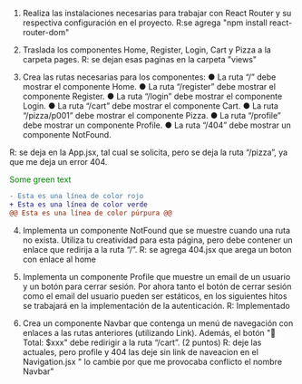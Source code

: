 1. Realiza las instalaciones necesarias para trabajar con React Router y su respectiva
configuración en el proyecto. 
<span style="color: #RRGGBB;">R:se agrega "npm install react-router-dom"</span>

2. Traslada los componentes Home, Register, Login, Cart y Pizza a la carpeta pages.
<span style="color: #RRGGBB;">R: se dejan esas paginas en la carpeta "views"</span>


3. Crea las rutas necesarias para los componentes: 
● La ruta “/” debe mostrar el componente Home.
● La ruta “/register” debe mostrar el componente Register.
● La ruta “/login” debe mostrar el componente Login.
● La ruta “/cart” debe mostrar el componente Cart.
● La ruta “/pizza/p001” debe mostrar el componente Pizza.
● La ruta “/profile” debe mostrar un componente Profile.
● La ruta “/404” debe mostrar un componente NotFound.

<span style="color: #RRGGBB;">R: se deja en la App.jsx, tal cual se solicita, pero  se deja la ruta  “/pizza”, ya que me deja un error 404.</span>

<span style="color: green"> Some green text </span>
```diff
- Esta es una línea de color rojo
+ Esta es una línea de color verde
@@ Esta es una línea de color púrpura @@
```
4. Implementa un componente NotFound que se muestre cuando una ruta no exista.
Utiliza tu creatividad para esta página, pero debe contener un enlace que redirija a la
ruta “/”.
 <span style="color: #RRGGBB;">R: se agrega 404.jsx que arega un boton con enlace al home</span>

5. Implementa un componente Profile que muestre un email de un usuario y un botón
para cerrar sesión.
Por ahora tanto el botón de cerrar sesión como el email del usuario pueden ser
estáticos, en los siguientes hitos se trabajará en la implementación de la
autenticación.
<span style="color: #RRR:">R: Implementado</span>

6. Crea un componente Navbar que contenga un menú de navegación con enlaces a las
rutas anteriores (utilizando Link). Además, el botón "🛒 Total: $xxx" debe redirigir a la
ruta “/cart”. (2 puntos)
<span style="color: #RRGGBB;">R: deje las actuales, pero profile y 404 las deje sin link de naveacion en el Navigation.jsx " lo cambie por que me provocaba conflicto el nombre Navbar"
</span>